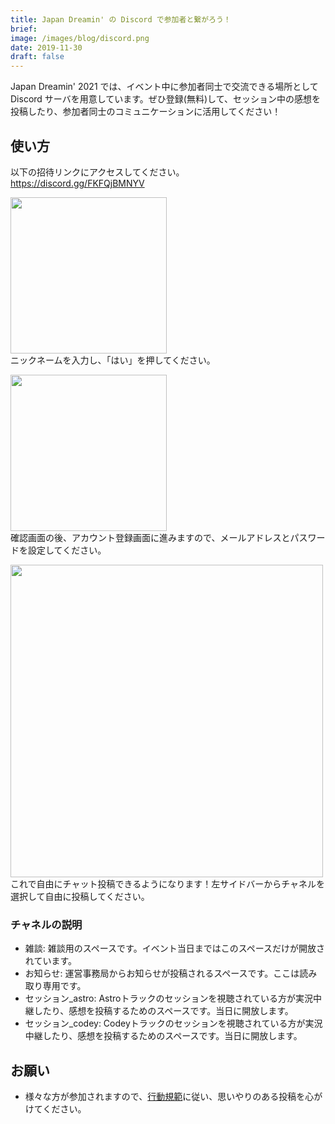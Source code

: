 ```yaml
---
title: Japan Dreamin' の Discord で参加者と繋がろう！
brief: 
image: /images/blog/discord.png
date: 2019-11-30
draft: false
---
```


Japan Dreamin' 2021 では、イベント中に参加者同士で交流できる場所として Discord サーバを用意しています。ぜひ登録(無料)して、セッション中の感想を投稿したり、参加者同士のコミュニケーションに活用してください！

<!--more-->

## 使い方

以下の招待リンクにアクセスしてください。<br/>
https://discord.gg/FKFQjBMNYV

<img src="/images/blog/discord_invite.png" width="250"/> <br/>
ニックネームを入力し、「はい」を押してください。

<img src="/images/blog/discord_register.png" width="250" />
<br/>
確認画面の後、アカウント登録画面に進みますので、メールアドレスとパスワードを設定してください。

<img src="/images/blog/discord_screen.png" width="500" /> <br/>
これで自由にチャット投稿できるようになります！左サイドバーからチャネルを選択して自由に投稿してください。

### チャネルの説明
* 雑談: 雑談用のスペースです。イベント当日まではこのスペースだけが開放されています。
* お知らせ: 運営事務局からお知らせが投稿されるスペースです。ここは読み取り専用です。
* セッション_astro: Astroトラックのセッションを視聴されている方が実況中継したり、感想を投稿するためのスペースです。当日に開放します。
* セッション_codey: Codeyトラックのセッションを視聴されている方が実況中継したり、感想を投稿するためのスペースです。当日に開放します。

## お願い
* 様々な方が参加されますので、[行動規範](https://www.japandreamin.com/code-of-conduct/)に従い、思いやりのある投稿を心がけてください。

<br/>